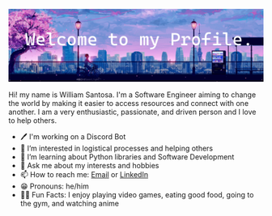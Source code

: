 ![My Profile Banner](Banner.png "[Anime Banner](https://wallpaper.dog/aesthetic-anime)")

Hi! my name is William Santosa. I'm a Software Engineer aiming to change the world by making it easier to access resources and connect with one another. I am a very enthusiastic, passionate, and driven person and I love to help others. 
 
- 🖊️ I'm working on a Discord Bot
- 👀 I’m interested in logistical processes and helping others
- 🌱 I’m learning about Python libraries and Software Development
- 💬 Ask me about my interests and hobbies
- 📫 How to reach me: [Email](mailto:williamwsantosa@gmail.com) or [LinkedIn](https://www.linkedin.com/in/williamsantosa/)
- 😁 Pronouns: he/him
- 💪🏼 Fun Facts: I enjoy playing video games, eating good food, going to the gym, and watching anime
